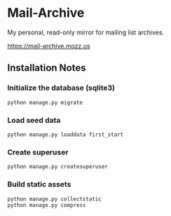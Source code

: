 # Mail-Archive

My personal, read-only mirror for mailing list archives.

https://mail-archive.mozz.us

## Installation Notes

### Initialize the database (sqlite3)

```
python manage.py migrate
```

### Load seed data

```
python manage.py loaddata first_start
```

### Create superuser

```
python manage.py createsuperuser
```

### Build static assets

```
python manage.py collectstatic
python manage.py compress
```